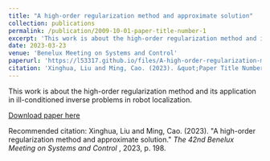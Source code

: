 ```yaml
---
title: "A high-order regularization method and approximate solution"
collection: publications
permalink: /publication/2009-10-01-paper-title-number-1
excerpt: 'This work is about the high-order regularization method and its application in ill-conditioned inverse problems in robot localization.'
date: 2023-03-23
venue: 'Benelux Meeting on Systems and Control'
paperurl: 'https://l53317.github.io/files/A-high-order-regularization-method-and-approximate-solution.pdf'
citation: 'Xinghua, Liu and Ming, Cao. (2023). &quot;Paper Title Number 1.&quot; <i>Journal 1</i>. 1(1).'
---
```

This work is about the high-order regularization method and its application in ill-conditioned inverse problems in robot localization.

[Download paper here](https://l53317.github.io/files/A-high-order-regularization-method-and-approximate-solution.pdf)

Recommended citation: Xinghua, Liu and Ming, Cao. (2023). "A high-order regularization method and approximate solution." <i>The 42nd Benelux Meeting on Systems and Control </i>, 2023, p. 198.
